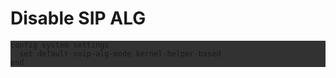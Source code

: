 # Disable SIP ALG

<div style="background-color: rgb(50, 50, 50);">

```
config system settings
  set default-voip-alg-mode kernel-helper-based
end
```

</div>